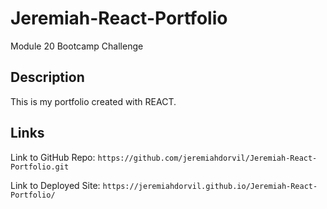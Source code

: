 # Jeremiah-React-Portfolio
Module 20 Bootcamp Challenge

## Description

This is my portfolio created with REACT. 

## Links

Link to GitHub Repo:
` https://github.com/jeremiahdorvil/Jeremiah-React-Portfolio.git `

Link to Deployed Site:
` https://jeremiahdorvil.github.io/Jeremiah-React-Portfolio/ `